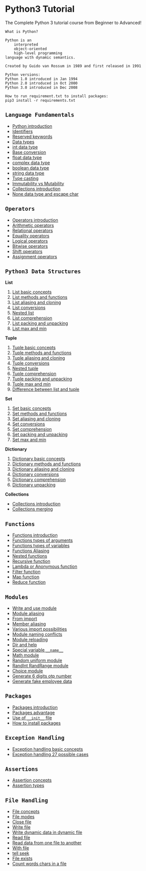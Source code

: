 # Python3 Tutorial
The Complete Python 3 tutorial course from Beginner to Advanced!

    What is Python?

    Python is an
        interpreted
        object-oriented
        high-level programming
    language with dynamic semantics.

    Created by Guido van Rossum in 1989 and first released in 1991
    
    Python versions:
    Python 1.0 introduced in Jan 1994
    Python 2.0 introduced in Oct 2000
    Python 3.0 introduced in Dec 2008
    
    How to run requirement.txt to install packages:
    pip3 install -r requirements.txt
 
## `Language Fundamentals`
* [Python introduction](01_language_fundamentals/01_Introduction.py)
* [Identifiers](01_language_fundamentals/02_Identifiers.py)
* [Reserved keywords](01_language_fundamentals/03_ReservedKeywords.py)
* [Data types](01_language_fundamentals/04_DataTypes.py)
* [int data type](01_language_fundamentals/05_DataTypes_Int.py)
* [Base conversion](01_language_fundamentals/06_BaseConversion.py)
* [float data type](01_language_fundamentals/07_DataTypes_Float.py)
* [complex data type](01_language_fundamentals/08_DataTypes_Complex.py)
* [boolean data type](01_language_fundamentals/09_DataTypes_Boolean.py)
* [string data type](01_language_fundamentals/10_DataTypes_String.py)
* [Type casting](01_language_fundamentals/11_TypeCasting.py)
* [Immutability vs Mutability](01_language_fundamentals/12_ImmutabilityVsMutability.py)
* [Collections introduction](01_language_fundamentals/13_Collections.py)
* [None data type and escape char](01_language_fundamentals/14_None_EscapeChar_Constants.py)

## `Operators`
* [Operators introduction](02_operators/01_IntroductionOperators.py)
* [Arithmetic operators](02_operators/02_ArithmeticOperators.py)
* [Relational operators](02_operators/03_RelationalOperators.py)
* [Equality operators](02_operators/04_EqualityOperators.py)
* [Logical operators](02_operators/05_LogicalOperators.py)
* [Bitwise operators](02_operators/06_BitwiseOperators.py)
* [Shift operators](02_operators/07_ShiftOperators.py)
* [Assignment operators](02_operators/08_AssignmentOperators.py)

## `Python3 Data Structures`
**List**
1) [List basic concepts](06_1_data_structure_list/List_Basics.py)
2) [List methods and functions](06_1_data_structure_list/List_Functions.py)
3) [List aliasing and cloning](06_1_data_structure_list/List_CloningAndAliasing.py)
4) [List conversions](06_1_data_structure_list/List_ConvertingToList.py)
5) [Nested list](06_1_data_structure_list/List_NestedList.py)
6) [List comprehension](06_1_data_structure_list/List_Comprehension.py)
7) [List packing and unpacking](06_1_data_structure_list/List_PackingUnpacking.py)
8) [List max and min](06_1_data_structure_list/List_MaxMin.py)

**Tuple**
1) [Tuple basic concepts](06_2_data_structure_tuple/Tuple_Basics.py)
2) [Tuple methods and functions](06_2_data_structure_tuple/Tuple_Functions.py)
3) [Tuple aliasing and cloning](06_2_data_structure_tuple/Tuple_CloningAndAliasing.py)
4) [Tuple conversions](06_2_data_structure_tuple/Tuple_ConvertingToTuple.py)
5) [Nested tuple](06_2_data_structure_tuple/Tuple_NestedTuple.py)
6) [Tuple comprehension](06_2_data_structure_tuple/Tuple_Comprehension.py)
7) [Tuple packing and unpacking](06_2_data_structure_tuple/Tuple_PackingUnpacking.py)
8) [Tuple max and min](06_2_data_structure_tuple/Tuple_MaxMin.py)
9) [Difference between list and tuple](06_2_data_structure_tuple/Difference_ListVsTuple.py)

**Set**
1) [Set basic concepts](06_3_data_structure_set/Set_Basics.py)
2) [Set methods and functions](06_3_data_structure_set/Set_Functions.py)
3) [Set aliasing and cloning](06_3_data_structure_set/Set_CloningAndAliasing.py)
4) [Set conversions](06_3_data_structure_set/Set_ConvertingToSet.py)
5) [Set comprehension](06_3_data_structure_set/Set_Comprehension.py)
6) [Set packing and unpacking](06_3_data_structure_set/Set_PackingUnpacking.py)
7) [Set max and min](06_3_data_structure_set/Set_MaxMin.py)

**Dictionary**
1) [Dictionary basic concepts](data_structure_dictionary/Dict_Basics.py)
2) [Dictionary methods and functions](data_structure_dictionary/Dict_Functions.py)
3) [Dictionary aliasing and cloning](data_structure_dictionary/Dict_CloningAndAliasing.py)
4) [Dictionary conversions](data_structure_dictionary/Dict_Conversions.py)
5) [Dictionary comprehension](data_structure_dictionary/Dict_Comprehension.py)
6) [Dictionary unpacking](data_structure_dictionary/Dict_Unpacking.py)

**Collections**
* [Collections introduction](data_structure_collections/Collections_Introduction.py)
* [Collections merging](data_structure_collections/Collections_Merging.py)

## `Functions`
* [Functions introduction](functions/Function_Introduction.py)
* [Functions types of arguments](functions/Function_TypesOfArguments.py)
* [Functions types of variables](functions/Function_TypesOfVariables.py)
* [Functions Aliasing](functions/Functions_Aliasing.py)
* [Nested functions](functions/Functions_Nested.py)
* [Recursive function](functions/Functions_Recursive.py)
* [Lambda or Anonymous function](functions/Functions_Lambda_Anonymous.py)
* [Filter function](functions/Functions_Lambda_Filter.py)
* [Map function](functions/Functions_Map.py)
* [Reduce function](functions/Functions_Reduce.py)

## `Modules`
* [Write and use module](modules/01_WriteAndUseModule.py)
* [Module aliasing](modules/02_ModuleAliasing.py)
* [From import](modules/03_FromImport.py)
* [Member aliasing](modules/04_MemberAliasing.py)
* [Various import possibilities](modules/05_VariousImportPossibilities.py)
* [Module naming conflicts](modules/06_ModuleNamingConflicts.py)
* [Module reloading](modules/07_ModuleReloading.py)
* [Dir and help](modules/08_DirAndHelp.py)
* [Special variable `__name__`](modules/09_SpecialVariable__name__.py)
* [Math module](modules/10_MathModule.py)
* [Random uniform module](modules/11_Random_Uniform_Module.py)
* [RandInt RandRange module](modules/12_RandInt_RandRange_Module.py)
* [Choice module](modules/13_ChoiceModule.py)
* [Generate 6 digits otp number](modules/14_GenerateSixDigitsOTPNumber.py)
* [Generate fake employee data](modules/15_GenerateFakeEmployeeData.py)

## `Packages`
* [Packages introduction](packages/01_PackageIntroduction.py)
* [Packages advantage](packages/01_PackageIntroduction.py)
* [Use of `__init__` file](packages/02_UseOf__init__file.py)
* [How to install packages](packages/03_InstallPackage.py)

## `Exception Handling`
* [Exception handling basic concepts](exception_handling/Exception_Basics_Concepts.py)
* [Exception handling 27 possible cases](exception_handling/exception_handling_possible_cases)

## `Assertions`
* [Assertion concepts](assertions/Assertions_Concept.py)
* [Assertion types](assertions/Assertions_Types.py)

## `File Handling`
* [File concepts](file_handling/01_FileConcepts.py)
* [File modes](file_handling/02_FileModes.py)
* [Close file](file_handling/03_CloseFile.py)
* [Write file](file_handling/04_WriteFile.py)
* [Write dynamic data in dynamic file](file_handling/05_WriteDynamicDataInDynamicFile.py)
* [Read file](file_handling/06_ReadFile.py)
* [Read data from one file to another](file_handling/07_ReadDataFromOneFileToAnother.py)
* [With file](file_handling/08_With.py)
* [tell seek](file_handling/09_Tell_Seek.py)
* [File exists](file_handling/10_FileExists.py)
* [Count words chars in a file](file_handling/11_CountWordsCharsInFile.py)
